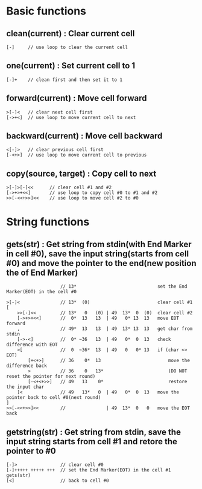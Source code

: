 # Basic functions

## clean(current) : Clear current cell
    [-]     // use loop to clear the current cell

## one(current) : Set current cell to 1
    [-]+    // clean first and then set it to 1

## forward(current) : Move cell forward
    >[-]<   // clear next cell first
    [->+<]  // use loop to move current cell to next

## backward(current) : Move cell backward
    <[-]>   // clear previous cell first
    [-<+>]  // use loop to move current cell to previous

## copy(source, target) : Copy cell to next
    >[-]>[-]<<      // clear cell #1 and #2
    [->+>+<<]       // use loop to copy cell #0 to #1 and #2
    >>[-<<+>>]<<    // use loop to move cell #2 to #0

# String functions

## gets(str) : Get string from stdin(with End Marker in cell #0), save the input string(starts from cell #0) and move the pointer to the end(new position the of End Marker)
                        // 13*                              set the End Marker(EOT) in the cell #0
    
    >[-]<               // 13*  (0)                         clear cell #1
    [
        >>[-]<<         // 13*   0   (0) | 49  13*  0  (0)  clear cell #2
        [->+>+<<]       //  0*  13   13  | 49   0* 13  13   move EOT forward
        ,               // 49*  13   13  | 49  13* 13  13   get char from stdin
        [->-<]          //  0* ~36   13  | 49   0*  0  13   check difference with EOT
        >[              //  0  ~36*  13  | 49   0   0* 13   if (char <> EOT)
            [+<+>]      // 36    0*  13                         move the difference back
            >           // 36    0   13*                        (DO NOT reset the pointer for next round)
            [-<+<+>>]   // 49   13    0*                        restore the input char
        ]<              // 49   13*   0  | 49   0*  0  13   move the pointer back to cell #0(next round)
    ]
    >>[-<<+>>]<<        //               | 49  13*  0   0   move the EOT back

## getstring(str) : Get string from stdin, save the input string starts from cell #1 and retore the pointer to #0
    [-]>                // clear cell #0
    [-]+++++ +++++ +++  // set the End Marker(EOT) in the cell #1
    gets(str)
    [<]                 // back to cell #0
